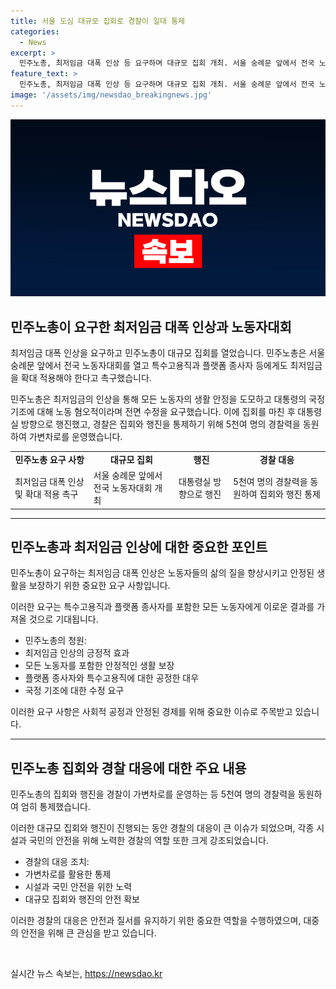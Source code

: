 ```yaml
---
title: 서울 도심 대규모 집회로 경찰이 일대 통제
categories:
  - News
excerpt: >
  민주노총, 최저임금 대폭 인상 등 요구하며 대규모 집회 개최. 서울 숭례문 앞에서 전국 노동자대회 열고, 특수고용직과 플랫폼 종사자에도 최저임금 적용 촉구. 최저임금 인상으로 모든 노동자 안정된 생활 주장. 대통령의 국정 기조에 대한 노동 혐오적 입장에 반발하며 대통령실 방향으로 행진. 경찰 5천여 명 동원, 가변차로 운영하여 통제에 나섬. (150자)
feature_text: >
  민주노총, 최저임금 대폭 인상 등 요구하며 대규모 집회 개최. 서울 숭례문 앞에서 전국 노동자대회 열고, 특수고용직과 플랫폼 종사자에도 최저임금 적용 촉구. 최저임금 인상으로 모든 노동자 안정된 생활 주장. 대통령의 국정 기조에 대한 노동 혐오적 입장에 반발하며 대통령실 방향으로 행진. 경찰 5천여 명 동원, 가변차로 운영하여 통제에 나섬. (150자)
image: '/assets/img/newsdao_breakingnews.jpg'
---
```


<p><img src="/assets/img/newsdao_breakingnews.jpg" alt="implanttips 속보" /></p>

<h2 data-ke-size="size26">민주노총이 요구한 최저임금 대폭 인상과 노동자대회</h2>

<p data-ke-size="size16">최저임금 대폭 인상을 요구하고 민주노총이 대규모 집회를 열었습니다. 민주노총은 서울 숭례문 앞에서 전국 노동자대회를 열고 특수고용직과 플랫폼 종사자 등에게도 최저임금을 확대 적용해야 한다고 촉구했습니다.</p>

<p data-ke-size="size16">민주노총은 최저임금의 인상을 통해 모든 노동자의 생활 안정을 도모하고 대통령의 국정 기조에 대해 노동 혐오적이라며 전면 수정을 요구했습니다. 이에 집회를 마친 후 대통령실 방향으로 행진했고, 경찰은 집회와 행진을 통제하기 위해 5천여 명의 경찰력을 동원하여 가변차로를 운영했습니다.</p>

<table>
    <tr>
        <td style="text-align: center; height: 17px;"><b>민주노총 요구 사항</b></td>
        <td style="text-align: center; height: 17px;"><b>대규모 집회</b></td>
        <td style="text-align: center; height: 17px;"><b>행진</b></td>
        <td style="text-align: center; height: 17px;"><b>경찰 대응</b></td>
    </tr>
    <tr>
        <td>최저임금 대폭 인상 및 확대 적용 촉구</td>
        <td>서울 숭례문 앞에서 전국 노동자대회 개최</td>
        <td>대통령실 방향으로 행진</td>
        <td>5천여 명의 경찰력을 동원하여 집회와 행진 통제</td>
    </tr>
</table>

<hr>

<h2 data-ke-size="size26">민주노총과 최저임금 인상에 대한 중요한 포인트</h2>

<p data-ke-size="size16">민주노총이 요구하는 최저임금 대폭 인상은 노동자들의 삶의 질을 향상시키고 안정된 생활을 보장하기 위한 중요한 요구 사항입니다.</p>

<p data-ke-size="size16">이러한 요구는 특수고용직과 플랫폼 종사자를 포함한 모든 노동자에게 이로운 결과를 가져올 것으로 기대됩니다.</p>

<ul>
    <li>민주노총의 청원:</li>
    <li>최저임금 인상의 긍정적 효과</li>
    <li>모든 노동자를 포함한 안정적인 생활 보장</li>
    <li>플랫폼 종사자와 특수고용직에 대한 공정한 대우</li>
    <li>국정 기조에 대한 수정 요구</li>
</ul>

<p data-ke-size="size16">이러한 요구 사항은 사회적 공정과 안정된 경제를 위해 중요한 이슈로 주목받고 있습니다.</p>

<hr>

<h2 data-ke-size="size26">민주노총 집회와 경찰 대응에 대한 주요 내용</h2>

<p data-ke-size="size16">민주노총의 집회와 행진을 경찰이 가변차로를 운영하는 등 5천여 명의 경찰력을 동원하여 엄히 통제했습니다.</p>

<p data-ke-size="size16">이러한 대규모 집회와 행진이 진행되는 동안 경찰의 대응이 큰 이슈가 되었으며, 각종 시설과 국민의 안전을 위해 노력한 경찰의 역할 또한 크게 강조되었습니다.</p>

<ul>
    <li>경찰의 대응 조치:</li>
    <li>가변차로를 활용한 통제</li>
    <li>시설과 국민 안전을 위한 노력</li>
    <li>대규모 집회와 행진의 안전 확보</li>
</ul>

<p data-ke-size="size16">이러한 경찰의 대응은 안전과 질서를 유지하기 위한 중요한 역할을 수행하였으며, 대중의 안전을 위해 큰 관심을 받고 있습니다.</p>

<p data-ke-size="size16">&nbsp;</p>
실시간 뉴스 속보는, <a href="https://newsdao.kr" rel="dofollow">https://newsdao.kr</a>


